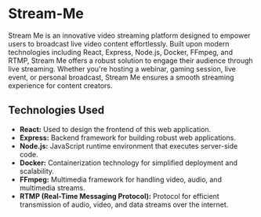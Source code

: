 # Stream-Me

Stream Me is an innovative video streaming platform designed to empower users to broadcast live video content effortlessly. Built upon modern technologies including React, Express, Node.js, Docker, FFmpeg, and RTMP, Stream Me offers a robust solution to engage their audience through live streaming. Whether you're hosting a webinar, gaming session, live event, or personal broadcast, Stream Me ensures a smooth streaming experience for content creators.

## Technologies Used
- **React:** Used to design the frontend of this web application.
- **Express:** Backend framework for building robust web applications.
- **Node.js:** JavaScript runtime environment that executes server-side code.
- **Docker:** Containerization technology for simplified deployment and scalability.
- **FFmpeg:** Multimedia framework for handling video, audio, and multimedia streams.
- **RTMP (Real-Time Messaging Protocol):** Protocol for efficient transmission of audio, video, and data streams over the internet.


